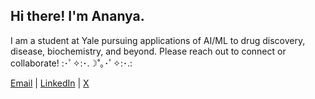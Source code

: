 ## Hi there! I'm Ananya.

I am a student at Yale pursuing applications of AI/ML to drug discovery, disease, biochemistry, and beyond. Please reach out to connect or collaborate!
:･ﾟ✧:･.☽˚｡･ﾟ✧:･.:

[Email](ananya.krishna@yale.edu) |
[LinkedIn](https://www.linkedin.com/in/https://www.linkedin.com/in/ananya-krishna-a95116215/) |
[X](https://x.com/ananyakrishna_)
<!--
**Ananya-Krishna/Ananya-Krishna** is a ✨ _special_ ✨ repository because its `README.md` (this file) appears on your GitHub profile.

Here are some ideas to get you started:

- 🔭 I’m currently working on ...
- 🌱 I’m currently learning ...
- 👯 I’m looking to collaborate on ...
- 🤔 I’m looking for help with ...
- 💬 Ask me about ...
- 📫 How to reach me: ...
- 😄 Pronouns: ...
- ⚡ Fun fact: ...
-->
